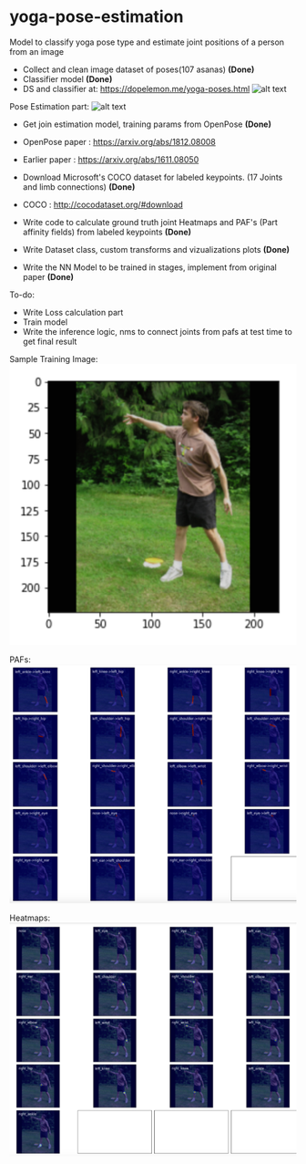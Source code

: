 # yoga-pose-estimation
Model to classify yoga pose type and estimate joint positions of a person from an image

- Collect and clean image dataset of poses(107 asanas) <b>(Done)</b>
- Classifier model <b>(Done)</b>
- DS and classifier at: https://dopelemon.me/yoga-poses.html
![alt text](https://dopelemon.me/images/yoga-poses/pose-sample.png)


Pose Estimation part:
![alt text](http://cocodataset.org/images/keypoints-splash-big.png)
- Get join estimation model, training params from OpenPose <b>(Done)</b>
- OpenPose paper : https://arxiv.org/abs/1812.08008
- Earlier paper : https://arxiv.org/abs/1611.08050

- Download Microsoft's COCO dataset for labeled keypoints. (17 Joints and limb connections) <b>(Done)</b>
- COCO : http://cocodataset.org/#download 
- Write code to calculate ground truth joint Heatmaps and PAF's (Part affinity fields) from labeled keypoints <b>(Done)</b>
- Write Dataset class, custom transforms and vizualizations plots <b>(Done)</b>
- Write the NN Model to be trained in stages, implement from original paper <b>(Done)</b>

To-do:
- Write Loss calculation part
- Train model 
- Write the inference logic, nms to connect joints from pafs at test time to get final result

Sample Training Image:
![alt text](https://github.com/DhruvJawalkar/yoga-pose-estimation/blob/master/COCO/sample-trn-img.png)

PAFs:
![alt text](https://github.com/DhruvJawalkar/yoga-pose-estimation/blob/master/COCO/trn-img-paf-vectors.png)

Heatmaps:
![alt text](https://github.com/DhruvJawalkar/yoga-pose-estimation/blob/master/COCO/trn-img-heatmaps.png)
